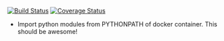 [![Build Status](https://travis-ci.org/valentjedi/dockerpath.svg?branch=master)](https://travis-ci.org/valentjedi/dockerpath)
[![Coverage Status](https://coveralls.io/repos/github/valentjedi/dockerpath/badge.svg?branch=master)](https://coveralls.io/github/valentjedi/dockerpath?branch=master)
* Import python modules from PYTHONPATH of docker container. This should be awesome!
